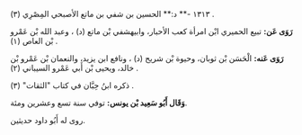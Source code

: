 ١٣١٣ -** د:** الحسين بن شفي بن ماتع الأصبحي المِصْرِي (٣) .

**رَوَى عَن:** تبيع الحميري ابْن امرأة كعب الأحبار، وابيهشفي بْن ماتع (د) ، وعبد الله بْن عَمْرو بْن العاص (١) .

**رَوَى عَنه:** الْحَسَن بْن ثوبان، وحيوة بْن شريح (د) ، ونافع ابن يزيد، والنعمان بْن عَمْرو بْن خالد، ويحيى بْن أَبي عَمْرو السيباني (٢) .

ذكره ابنُ حِبَّان في كتاب "الثقات" (٣) .

**وَقَال أَبُو سَعِيد بْن يونس:** توفي سنة تسع وعشرين ومئة.

روى له أَبُو داود حديثين.